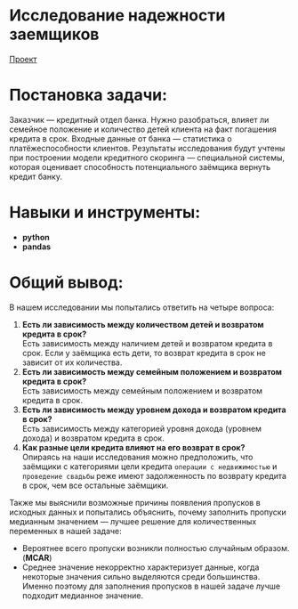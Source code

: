 # Исследование надежности заемщиков
[Проект](Яндекс.Практикум%20Проект%20№2%20Исследование%20надежности%20заемщиков%20(Часть%201).ipynb)  
# Постановка задачи:    
Заказчик — кредитный отдел банка. Нужно разобраться, влияет ли семейное положение и количество детей клиента на факт погашения кредита в срок. Входные данные от банка — статистика о платёжеспособности клиентов.
Результаты исследования будут учтены при построении модели кредитного скоринга — специальной системы, которая оценивает способность потенциального заёмщика вернуть кредит банку.
# Навыки и инструменты:  
* **python**
* **pandas**
# Общий вывод:  
В нашем исследовании мы попытались ответить на четыре вопроса:  
1. **Есть ли зависимость между количеством детей и возвратом кредита в срок?**  
Есть зависимость между наличием детей и возвратом кредита в срок. Если у заёмщика есть дети, то возврат кредита в срок не зависит от их количества.  
2. **Есть ли зависимость между семейным положением и возвратом кредита в срок?**   
Есть зависимость между семейным положением и возвратом кредита в срок.  
3. **Есть ли зависимость между уровнем дохода и возвратом кредита в срок?**  
Есть зависимость между категорией уровня дохода (уровнем дохода) и возвратом кредита в срок.  
4. **Как разные цели кредита влияют на его возврат в срок?**  
Опираясь на наши исследования можно предположить, что заёмщики с категориями цели кредита `операции с недвижимостью` и `проведение свадьбы` реже имеют задолженность по возврату кредита в срок, чем все остальные заёмщики.

Также мы выяснили возможные причины появления пропусков в исходных данных и попытались объяснить, почему заполнить пропуски медианным значением — лучшее решение для количественных переменных в нашей задаче:
- Вероятнее всего пропуски возникли полностью случайным образом. (**MCAR**)
- Среднее значение некорректно характеризует данные, когда некоторые значения сильно выделяются среди большинства. Именно поэтому для заполнения пропусков в нашей задаче лучше подходит медианное значение.